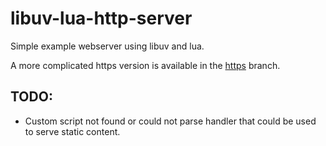 
libuv-lua-http-server
=====================

Simple example webserver using libuv and lua.

A more complicated https version is available in the [https](https://github.com/ErikDubbelboer/libuv-lua-http-server/tree/https) branch.


TODO:
----
* Custom script not found or could not parse handler that could be used to serve static content.

